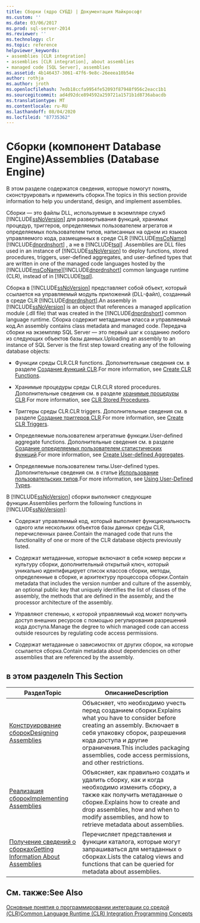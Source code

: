 ```yaml
---
title: Сборки (ядро СУБД) | Документация Майкрософт
ms.custom: ''
ms.date: 03/06/2017
ms.prod: sql-server-2014
ms.reviewer: ''
ms.technology: clr
ms.topic: reference
helpviewer_keywords:
- assemblies [CLR integration]
- assemblies [CLR integration], about assemblies
- managed code [SQL Server], assemblies
ms.assetid: 4b146437-3061-47f6-9e8c-26eeea10b54e
author: rothja
ms.author: jroth
ms.openlocfilehash: 7edb18ccfa9954fe52093f87948f956c2eacc1b1
ms.sourcegitcommit: ad4d92dce894592a259721a1571b1d8736abacdb
ms.translationtype: MT
ms.contentlocale: ru-RU
ms.lasthandoff: 08/04/2020
ms.locfileid: "87735362"
---
```

# <a name="assemblies-database-engine"></a><span data-ttu-id="617f4-102">Сборки (компонент Database Engine)</span><span class="sxs-lookup"><span data-stu-id="617f4-102">Assemblies (Database Engine)</span></span>
  <span data-ttu-id="617f4-103">В этом разделе содержатся сведения, которые помогут понять, сконструировать и применить сборки.</span><span class="sxs-lookup"><span data-stu-id="617f4-103">The topics in this section provide information to help you understand, design, and implement assemblies.</span></span>  
  
 <span data-ttu-id="617f4-104">Сборки — это файлы DLL, используемые в экземпляре служб [!INCLUDE[ssNoVersion](../../../includes/ssnoversion-md.md)] для развертывания функций, хранимых процедур, триггеров, определяемых пользователем агрегатов и определяемых пользователем типов, написанных на одном из языков управляемого кода, размещенных в среде CLR [!INCLUDE[msCoName](../../../includes/msconame-md.md)] [!INCLUDE[dnprdnshort](../../../includes/dnprdnshort-md.md)] , а не в [!INCLUDE[tsql](../../../includes/tsql-md.md)] .</span><span class="sxs-lookup"><span data-stu-id="617f4-104">Assemblies are DLL files used in an instance of [!INCLUDE[ssNoVersion](../../../includes/ssnoversion-md.md)] to deploy functions, stored procedures, triggers, user-defined aggregates, and user-defined types that are written in one of the managed code languages hosted by the [!INCLUDE[msCoName](../../../includes/msconame-md.md)][!INCLUDE[dnprdnshort](../../../includes/dnprdnshort-md.md)] common language runtime (CLR), instead of in [!INCLUDE[tsql](../../../includes/tsql-md.md)].</span></span>  
  
 <span data-ttu-id="617f4-105">Сборка в [!INCLUDE[ssNoVersion](../../../includes/ssnoversion-md.md)] представляет собой объект, который ссылается на управляемый модуль приложений (DLL-файл), созданный в среде CLR [!INCLUDE[dnprdnshort](../../../includes/dnprdnshort-md.md)].</span><span class="sxs-lookup"><span data-stu-id="617f4-105">An assembly in [!INCLUDE[ssNoVersion](../../../includes/ssnoversion-md.md)] is an object that references a managed application module (.dll file) that was created in the [!INCLUDE[dnprdnshort](../../../includes/dnprdnshort-md.md)] common language runtime.</span></span> <span data-ttu-id="617f4-106">Сборка содержит метаданные класса и управляемый код.</span><span class="sxs-lookup"><span data-stu-id="617f4-106">An assembly contains class metadata and managed code.</span></span> <span data-ttu-id="617f4-107">Передача сборки на экземпляр SQL Server — это первый шаг к созданию любого из следующих объектов базы данных.</span><span class="sxs-lookup"><span data-stu-id="617f4-107">Uploading an assembly to an instance of SQL Server is the first step toward creating any of the following database objects:</span></span>  
  
-   <span data-ttu-id="617f4-108">Функции среды CLR.</span><span class="sxs-lookup"><span data-stu-id="617f4-108">CLR functions.</span></span> <span data-ttu-id="617f4-109">Дополнительные сведения см. в разделе [Создание функций CLR](../user-defined-functions/create-clr-functions.md).</span><span class="sxs-lookup"><span data-stu-id="617f4-109">For more information, see [Create CLR Functions](../user-defined-functions/create-clr-functions.md).</span></span>  
  
-   <span data-ttu-id="617f4-110">Хранимые процедуры среды CLR.</span><span class="sxs-lookup"><span data-stu-id="617f4-110">CLR stored procedures.</span></span> <span data-ttu-id="617f4-111">Дополнительные сведения см. в разделе [хранимые процедуры CLR](../../database-engine/dev-guide/clr-stored-procedures.md).</span><span class="sxs-lookup"><span data-stu-id="617f4-111">For more information, see [CLR Stored Procedures](../../database-engine/dev-guide/clr-stored-procedures.md).</span></span>  
  
-   <span data-ttu-id="617f4-112">Триггеры среды CLR.</span><span class="sxs-lookup"><span data-stu-id="617f4-112">CLR triggers.</span></span> <span data-ttu-id="617f4-113">Дополнительные сведения см. в разделе [Создание триггеров CLR](../triggers/create-clr-triggers.md).</span><span class="sxs-lookup"><span data-stu-id="617f4-113">For more information, see [Create CLR Triggers](../triggers/create-clr-triggers.md).</span></span>  
  
-   <span data-ttu-id="617f4-114">Определяемые пользователем агрегатные функции.</span><span class="sxs-lookup"><span data-stu-id="617f4-114">User-defined aggregate functions.</span></span> <span data-ttu-id="617f4-115">Дополнительные сведения см. в разделе [Создание определяемых пользователем статистических функций](../user-defined-functions/create-user-defined-aggregates.md).</span><span class="sxs-lookup"><span data-stu-id="617f4-115">For more information, see [Create User-defined Aggregates](../user-defined-functions/create-user-defined-aggregates.md).</span></span>  
  
-   <span data-ttu-id="617f4-116">Определяемые пользователем типы.</span><span class="sxs-lookup"><span data-stu-id="617f4-116">User-defined types.</span></span> <span data-ttu-id="617f4-117">Дополнительные сведения см. в статье [Использование пользовательских типов](../native-client/features/using-user-defined-types.md).</span><span class="sxs-lookup"><span data-stu-id="617f4-117">For more information, see [Using User-Defined Types](../native-client/features/using-user-defined-types.md).</span></span>  
  
 <span data-ttu-id="617f4-118">В [!INCLUDE[ssNoVersion](../../../includes/ssnoversion-md.md)] сборки выполняют следующие функции.</span><span class="sxs-lookup"><span data-stu-id="617f4-118">Assemblies perform the following functions in [!INCLUDE[ssNoVersion](../../../includes/ssnoversion-md.md)]:</span></span>  
  
-   <span data-ttu-id="617f4-119">Содержат управляемый код, который выполняет функциональность одного или нескольких объектов базы данных среды CLR, перечисленных ранее.</span><span class="sxs-lookup"><span data-stu-id="617f4-119">Contain the managed code that runs the functionality of one or more of the CLR database objects previously listed.</span></span>  
  
-   <span data-ttu-id="617f4-120">Содержат метаданные, которые включают в себя номер версии и культуру сборки, дополнительный открытый ключ, который уникально идентифицирует список классов сборки, методы, определенные в сборке, и архитектуру процессора сборки.</span><span class="sxs-lookup"><span data-stu-id="617f4-120">Contain metadata that includes the version number and culture of the assembly, an optional public key that uniquely identifies the list of classes of the assembly, the methods that are defined in the assembly, and the processor architecture of the assembly.</span></span>  
  
-   <span data-ttu-id="617f4-121">Управляют степенью, к которой управляемый код может получить доступ внешних ресурсов с помощью регулирования разрешений кода доступа.</span><span class="sxs-lookup"><span data-stu-id="617f4-121">Manage the degree to which managed code can access outside resources by regulating code access permissions.</span></span>  
  
-   <span data-ttu-id="617f4-122">Содержат метаданные о зависимостях от других сборок, на которые ссылается сборка.</span><span class="sxs-lookup"><span data-stu-id="617f4-122">Contain metadata about dependencies on other assemblies that are referenced by the assembly.</span></span>  
  
## <a name="in-this-section"></a><span data-ttu-id="617f4-123">в этом разделе</span><span class="sxs-lookup"><span data-stu-id="617f4-123">In This Section</span></span>  
  
|<span data-ttu-id="617f4-124">Раздел</span><span class="sxs-lookup"><span data-stu-id="617f4-124">Topic</span></span>|<span data-ttu-id="617f4-125">Описание</span><span class="sxs-lookup"><span data-stu-id="617f4-125">Description</span></span>|  
|-----------|-----------------|  
|[<span data-ttu-id="617f4-126">Конструирование сборок</span><span class="sxs-lookup"><span data-stu-id="617f4-126">Designing Assemblies</span></span>](assemblies-designing.md)|<span data-ttu-id="617f4-127">Объясняет, что необходимо учесть перед созданием сборки.</span><span class="sxs-lookup"><span data-stu-id="617f4-127">Explains what you have to consider before creating an assembly.</span></span> <span data-ttu-id="617f4-128">Включает в себя упаковку сборок, разрешения кода доступа и другие ограничения.</span><span class="sxs-lookup"><span data-stu-id="617f4-128">This includes packaging assemblies, code access permissions, and other restrictions.</span></span>|  
|[<span data-ttu-id="617f4-129">Реализация сборок</span><span class="sxs-lookup"><span data-stu-id="617f4-129">Implementing Assemblies</span></span>](assemblies-implementing.md)|<span data-ttu-id="617f4-130">Объясняет, как правильно создать и удалить сборку, как и когда необходимо изменить сборку, а также как получить метаданные о сборке.</span><span class="sxs-lookup"><span data-stu-id="617f4-130">Explains how to create and drop assemblies, how and when to modify assemblies, and how to retrieve metadata about assemblies.</span></span>|  
|[<span data-ttu-id="617f4-131">Получение сведений о сборках</span><span class="sxs-lookup"><span data-stu-id="617f4-131">Getting Information About Assemblies</span></span>](assemblies-getting-information.md)|<span data-ttu-id="617f4-132">Перечисляет представления и функции каталога, которые могут запрашиваться для метаданных о сборках.</span><span class="sxs-lookup"><span data-stu-id="617f4-132">Lists the catalog views and functions that can be queried for metadata about assemblies.</span></span>|  
  
## <a name="see-also"></a><span data-ttu-id="617f4-133">См. также:</span><span class="sxs-lookup"><span data-stu-id="617f4-133">See Also</span></span>  
 [<span data-ttu-id="617f4-134">Основные понятия о программировании интеграции со средой (CLR)</span><span class="sxs-lookup"><span data-stu-id="617f4-134">Common Language Runtime &#40;CLR&#41; Integration Programming Concepts</span></span>](common-language-runtime-clr-integration-programming-concepts.md)  
  
  
